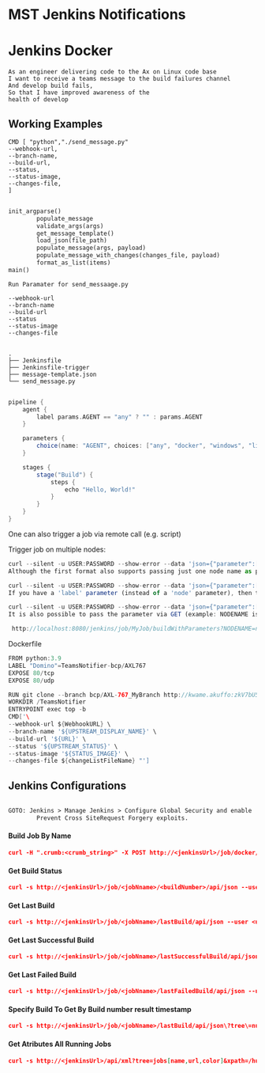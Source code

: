 # MST Jenkins Notifications

# Jenkins Docker

```Gerken
As an engineer delivering code to the Ax on Linux code base
I want to receive a teams message to the build failures channel
And develop build fails,
So that I have improved awareness of the 
health of develop
```
## Working Examples

``` shell
CMD [ "python","./send_message.py" 
--webhook-url,
--branch-name,
--build-url,
--status,
--status-image, 
--changes-file,
]
```
```dtd

init_argparse()
        populate_message
        validate_args(args)
        get_message_template()
        load_json(file_path)
        populate_message(args, payload)
        populate_message_with_changes(changes_file, payload)
        format_as_list(items)
main()

```
```textmate
Run Paramater for send_messaage.py

--webhook-url 
--branch-name 
--build-url 
--status 
--status-image 
--changes-file
```
```tree

.
├── Jenkinsfile
├── Jenkinsfile-trigger
├── message-template.json
└── send_message.py
```

```groovy

pipeline {
    agent {
        label params.AGENT == "any" ? "" : params.AGENT 
    }

    parameters {
        choice(name: "AGENT", choices: ["any", "docker", "windows", "linux"]) 
    }

    stages {
        stage("Build") {
            steps {
                echo "Hello, World!"
            }
        }
    }
}
```

One can also trigger a job via remote call (e.g. script)

Trigger job on multiple nodes:

```javascript
curl --silent -u USER:PASSWORD --show-error --data 'json={"parameter":[{"name":"PARAMNAME","value":["node1","node2"]}]}&Submit=Build' http://localhost:8080/job/remote/build?token=SECTOKEN
Although the first format also supports passing just one node name as parameter in the list, the plugin also supports to pas a simple key/value parameter to trigger the job on  single node only:

curl --silent -u USER:PASSWORD --show-error --data 'json={"parameter":[{"name":"PARAMNAME","value":"master"}]}&Submit=Build' http://localhost:8080/job/remote/build?token=SECTOKEN
If you have a 'label' parameter (instead of a 'node' parameter), then the request should look like this:

curl --silent -u USER:PASSWORD --show-error --data 'json={"parameter":[{"name":"PARAMNAME","label":"mylabel"}]}&Submit=Build' http://localhost:8080/job/remote/build?token=SECTOKEN
It is also possible to pass the parameter via GET (example: NODENAME is a 'Node' parameter defined on the job):

 http://localhost:8080/jenkins/job/MyJob/buildWithParameters?NODENAME=node1
```
Dockerfile
```Groovy
FROM python:3.9
LABEL "Domino"=TeamsNotifier-bcp/AXL767
EXPOSE 80/tcp
EXPOSE 80/udp

RUN git clone --branch bcp/AXL-767_MyBranch http://kwame.akuffo:zkV7bU5i6YHd37j@azra-rhodecode.dps.local/TeamsNotifier
WORKDIR /TeamsNotifier
ENTRYPOINT exec top -b
CMD['\
--webhook-url ${WebhookURL} \
--branch-name '${UPSTREAM_DISPLAY_NAME}' \
--build-url '${URL}' \
--status '${UPSTREAM_STATUS}' \
--status-image '${STATUS_IMAGE}' \
--changes-file ${changeListFileName} "']

```

## Jenkins Configurations

```dtd

GOTO: Jenkins > Manage Jenkins > Configure Global Security and enable 
        Prevent Cross SiteRequest Forgery exploits.
```

#### Build Job By Name
```json
curl -H ".crumb:<crumb_string>" -X POST http://<jenkinsUrl>/job/docker/build --user <userName>:<token>

```
#### Get Build Status
```json    
curl -s http://<jenkinsUrl>/job/<jobNname>/<buildNumber>/api/json --user <userName>:<token>
```
#### Get Last Build
```json
curl -s http://<jenkinsUrl>/job/<jobNname>/lastBuild/api/json --user <userName>:<token>
```
#### Get Last Successful Build
```json
curl -s http://<jenkinsUrl>/job/<jobNname>/lastSuccessfulBuild/api/json --user <userName>:<token>
```

#### Get Last Failed Build
```json
curl -s http://<jenkinsUrl>/job/<jobNname>/lastFailedBuild/api/json --user <userName>:<token>
```

#### 
#### Specify Build To Get By Build number result timestamp
```json
curl -s http://<jenkinsUrl>/job/<jobNname>/lastBuild/api/json\?tree\=number,building,result,timestamp --user <userName>:<token>

```

#### Get Atributes All Running Jobs

```json
curl -s http://<jenkinsUrl>/api/xml?tree=jobs[name,url,color]&xpath=/hudson/job[ends-with(color/text(),%22_anime%22)]&wrapper=jobs --user <userName>:<token>"

```